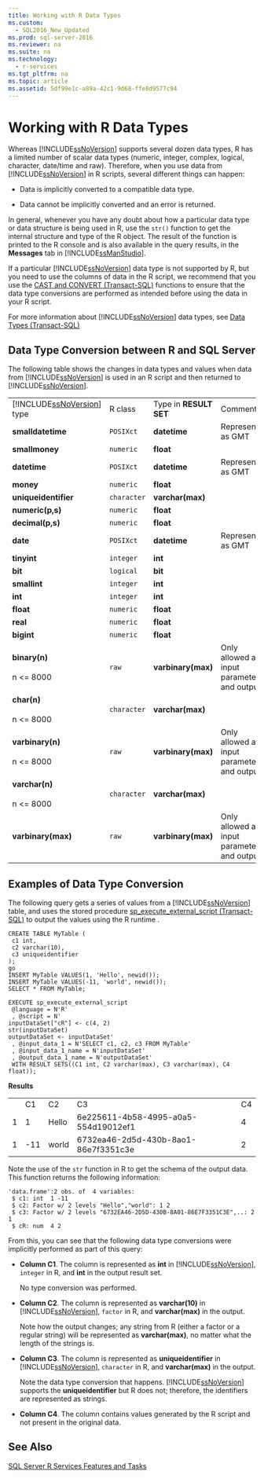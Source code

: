 ```yaml
---
title: Working with R Data Types
ms.custom: 
  - SQL2016_New_Updated
ms.prod: sql-server-2016
ms.reviewer: na
ms.suite: na
ms.technology: 
  - r-services
ms.tgt_pltfrm: na
ms.topic: article
ms.assetid: 5df99e1c-a89a-42c1-9d68-ffe8d9577c94
---
```

# Working with R Data Types
  Whereas [!INCLUDE[ssNoVersion](../../Token/Other/ssNoVersion_md.md)] supports several dozen  data types, R has a limited number of scalar data types \(numeric, integer, complex, logical, character, date\/time and raw\). Therefore, when you use data from  [!INCLUDE[ssNoVersion](../../Token/Other/ssNoVersion_md.md)] in R scripts, several different things can happen:  
  
-   Data is implicitly converted to a compatible data type.  
  
-   Data cannot be implicitly converted and an error is returned.  
  
 In general, whenever you have any doubt about how a particular data type or data structure is being used in R, use the  `str()` function to get the internal structure and type of the R object. The result of the function is printed to the R console and is also available in the query results, in the **Messages** tab in [!INCLUDE[ssManStudio](../../Token/Other/ssManStudio_md.md)].  
  
 If a particular [!INCLUDE[ssNoVersion](../../Token/Other/ssNoVersion_md.md)] data type is not supported by R, but you need to use the columns of data in the R script, we recommend that you use the [CAST and CONVERT &#40;Transact-SQL&#41;](../Topic/CAST%20and%20CONVERT%20\(Transact-SQL\).md) functions to ensure that the data type conversions are performed as intended before using the data in your R script.  
  
 For more information about [!INCLUDE[ssNoVersion](../../Token/Other/ssNoVersion_md.md)] data types, see [Data Types &#40;Transact-SQL&#41;](../Topic/Data%20Types%20\(Transact-SQL\).md)  
  
## Data Type Conversion between R and SQL Server  
 The following table shows the changes in data types and values when data from [!INCLUDE[ssNoVersion](../../Token/Other/ssNoVersion_md.md)] is used in an R script and then returned to [!INCLUDE[ssNoVersion](../../Token/Other/ssNoVersion_md.md)].  
  
|||||  
|-|-|-|-|  
|[!INCLUDE[ssNoVersion](../../Token/Other/ssNoVersion_md.md)] type|R class|Type in **RESULT SET**|Comments|  
|**smalldatetime**|`POSIXct`|**datetime**|Represented as GMT|  
|**smallmoney**|`numeric`|**float**||  
|**datetime**|`POSIXct`|**datetime**|Represented as GMT|  
|**money**|`numeric`|**float**||  
|**uniqueidentifier**|`character`|**varchar\(max\)**||  
|**numeric\(p,s\)**|`numeric`|**float**||  
|**decimal\(p,s\)**|`numeric`|**float**||  
|**date**|`POSIXct`|**datetime**|Represented as GMT|  
|**tinyint**|`integer`|**int**||  
|**bit**|`logical`|**bit**||  
|**smallint**|`integer`|**int**||  
|**int**|`integer`|**int**||  
|**float**|`numeric`|**float**||  
|**real**|`numeric`|**float**||  
|**bigint**|`numeric`|**float**||  
|**binary\(n\)**<br /><br /> n \<\= 8000|`raw`|**varbinary\(max\)**|Only allowed as input parameter and output|  
|**char\(n\)**<br /><br /> n \<\= 8000|`character`|**varchar\(max\)**||  
|**varbinary\(n\)**<br /><br /> n \<\= 8000|`raw`|**varbinary\(max\)**|Only allowed as input parameter and output|  
|**varchar\(n\)**<br /><br /> n \<\= 8000|`character`|**varchar\(max\)**||  
|**varbinary\(max\)**|`raw`|**varbinary\(max\)**|Only allowed as input parameter and output|  
  
## Examples of Data Type Conversion  
 The following query gets a series of values from a [!INCLUDE[ssNoVersion](../../Token/Other/ssNoVersion_md.md)] table, and uses the stored procedure  [sp_execute_external_script &#40;Transact-SQL&#41;](../Topic/sp_execute_external_script%20\(Transact-SQL\).md) to output the values using the R runtime .  
  
```  
CREATE TABLE MyTable (    
 c1 int,    
 c2 varchar(10),    
 c3 uniqueidentifier    
);    
go    
INSERT MyTable VALUES(1, 'Hello', newid());    
INSERT MyTable VALUES(-11, 'world', newid());    
SELECT * FROM MyTable;    
  
EXECUTE sp_execute_external_script    
 @language = N'R'    
 , @script = N'    
inputDataSet["cR"] <- c(4, 2)    
str(inputDataSet)    
outputDataSet <- inputDataSet'    
 , @input_data_1 = N'SELECT c1, c2, c3 FROM MyTable'    
 , @input_data_1_name = N'inputDataSet'    
 , @output_data_1_name = N'outputDataSet'    
 WITH RESULT SETS((C1 int, C2 varchar(max), C3 varchar(max), C4 float));  
```  
  
 **Results**  
  
||||||  
|-|-|-|-|-|  
||C1|C2|C3|C4|  
|1|1|Hello|6e225611\-4b58\-4995\-a0a5\-554d19012ef1|4|  
|1|\-11|world|6732ea46\-2d5d\-430b\-8ao1\-86e7f3351c3e|2|  
  
 Note the use of the `str` function in R to get the schema of the output data. This function returns the following information:  
  
```  
'data.frame':2 obs. of  4 variables:   
 $ c1: int  1 -11   
 $ c2: Factor w/ 2 levels "Hello","world": 1 2   
 $ c3: Factor w/ 2 levels "6732EA46-2D5D-430B-8A01-86E7F3351C3E",..: 2 1   
 $ cR: num  4 2  
```  
  
 From this, you can see that the following data type conversions were implicitly performed as part of this query:  
  
-   **Column C1**. The column is represented as **int** in [!INCLUDE[ssNoVersion](../../Token/Other/ssNoVersion_md.md)], `integer` in R, and **int** in the output result set.  
  
     No type conversion was performed.  
  
-   **Column C2**. The column is represented as **varchar\(10\)** in [!INCLUDE[ssNoVersion](../../Token/Other/ssNoVersion_md.md)], `factor` in R, and **varchar\(max\)** in the output.  
  
     Note how the output changes; any string from R \(either a factor or a regular string\) will be represented as **varchar\(max\)**, no matter what the length of the strings is.  
  
-   **Column C3**.  The column is represented as **uniqueidentifier** in [!INCLUDE[ssNoVersion](../../Token/Other/ssNoVersion_md.md)], `character` in R, and **varchar\(max\)** in the output.  
  
     Note the data type conversion that happens. [!INCLUDE[ssNoVersion](../../Token/Other/ssNoVersion_md.md)] supports the **uniqueidentifier** but R does not; therefore, the identifiers are represented as strings.  
  
-   **Column C4**. The column contains values generated by the R script and not present in the original data.  
 
 ## See Also
 [SQL Server R Services Features and Tasks](../../Topics/TopicNameNotContainA/SQL-Server-R-Services-Features-and-Tasks.md)
  
  